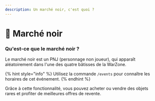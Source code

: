 ```yaml
---
description: Un marché noir, c'est quoi ?
---
```


# 🤑 Marché noir

### Qu'est-ce que le marché noir ?

Le marché noir est un PNJ (personnage non joueur), qui apparaît aléatoirement dans l'une des quatre bâtisses de la WarZone.

{% hint style="info" %}
Utilisez la commande `/events` pour connaître les horaires de cet événement.
{% endhint %}

Grâce à cette fonctionnalité, vous pouvez acheter ou vendre des objets rares et profiter de meilleures offres de revente.
